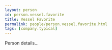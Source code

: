 ```yaml
---
layout: person
id: person.vessel.favorite
title: Vessel Favorite
permalink: people/person.vessel.favorite.html
tags: [company.typical]
---
```


Person details...